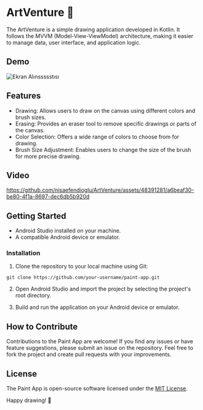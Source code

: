 # ArtVenture 🎨

The ArtVenture is a simple drawing application developed in Kotlin. It follows the MVVM (Model-View-ViewModel) architecture, making it easier to manage data, user interface, and application logic.

## Demo

![Ekran Alınssssstısı](https://github.com/nisaefendioglu/ArtVenture/assets/48391281/f3b3620a-f767-4ed5-b897-c72f3df02e24)

## Features

- Drawing: Allows users to draw on the canvas using different colors and brush sizes.
- Erasing: Provides an eraser tool to remove specific drawings or parts of the canvas.
- Color Selection: Offers a wide range of colors to choose from for drawing.
- Brush Size Adjustment: Enables users to change the size of the brush for more precise drawing.

## Video

https://github.com/nisaefendioglu/ArtVenture/assets/48391281/a6beaf30-be80-4f1a-8697-dec6db5b920d

## Getting Started

- Android Studio installed on your machine.
- A compatible Android device or emulator.

### Installation

1. Clone the repository to your local machine using Git:

```
git clone https://github.com/your-username/paint-app.git
```

2. Open Android Studio and import the project by selecting the project's root directory.

3. Build and run the application on your Android device or emulator.

## How to Contribute

Contributions to the Paint App are welcome! If you find any issues or have feature suggestions, please submit an issue on the repository. Feel free to fork the project and create pull requests with your improvements.

## License

The Paint App is open-source software licensed under the [MIT License](LICENSE).

Happy drawing! 🎨
